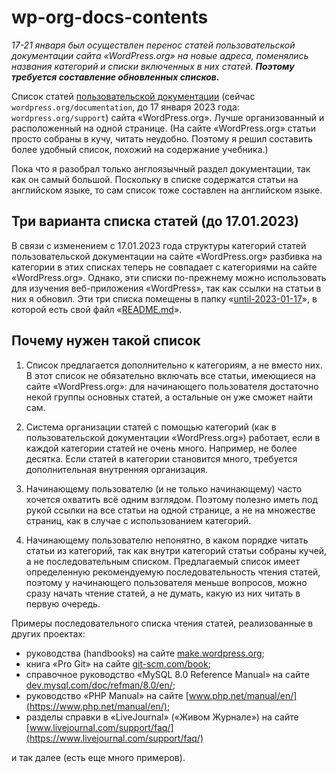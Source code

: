 # wp-org-docs-contents

_17-21 января был осуществлен перенос статей пользовательской документации сайта «WordPress.org» на новые адреса, поменялись названия категорий и списки включенных в них статей. **Поэтому требуется составление обновленных списков.**_

Список статей [пользовательской документации](https://wordpress.org/documentation/) (сейчас `wordpress.org/documentation`, до 17 января 2023 года: `wordpress.org/support`) сайта «WordPress.org». Лучше организованный и расположенный на одной странице. (На сайте «WordPress.org» статьи просто собраны в кучу, читать неудобно. Поэтому я решил составить более удобный список, похожий на содержание учебника.)

Пока что я разобрал только англоязычный раздел документации, так как он самый большой. Поскольку в списке содержатся статьи на английском языке, то сам список тоже составлен на английском языке.

## Три варианта списка статей (до 17.01.2023)

В связи с изменением с 17.01.2023 года структуры категорий статей пользовательской документации на сайте «WordPress.org» разбивка на категории в этих списках теперь не совпадает с категориями на сайте «WordPress.org». Однако, эти списки по-прежнему можно использовать для изучения веб-приложения «WordPress», так как ссылки на статьи в них я обновил. Эти три списка помещены в папку «[until-2023-01-17](until-2023-01-17)», в которой есть свой файл «[README.md](until-2023-01-17/README.md)».

## Почему нужен такой список

1. Список предлагается дополнительно к категориям, а не вместо них. В этот список не обязательно включать все статьи, имеющиеся на сайте «WordPress.org»: для начинающего пользователя достаточно некой группы основных статей, а остальные он уже сможет найти сам.

2. Система организации статей с помощью категорий (как в пользовательской документации «WordPress.org») работает, если в каждой категории статей не очень много. Например, не более десятка. Если статей в категории становится много, требуется дополнительная внутренняя организация.

3. Начинающему пользователю (и не только начинающему) часто хочется охватить всё одним взглядом. Поэтому полезно иметь под рукой ссылки на все статьи на одной странице, а не на множестве страниц, как в случае с использованием категорий.

4. Начинающему пользователю непонятно, в каком порядке читать статьи из категорий, так как внутри категорий статьи собраны кучей, а не последовательным списком. Предлагаемый список имеет определенную рекомендуемую последовательность чтения статей, поэтому у начинающего пользователя меньше вопросов, можно сразу начать чтение статей, а не думать, какую из них читать в первую очередь.

Примеры последовательного списка чтения статей, реализованные в других проектах:
- руководства (handbooks) на сайте [make.wordpress.org](https://make.wordpress.org/);
- книга «Pro Git» на сайте [git-scm.com/book](https://git-scm.com/book);
- справочное руководство «MySQL 8.0 Reference Manual» на сайте [dev.mysql.com/doc/refman/8.0/en/](https://dev.mysql.com/doc/refman/8.0/en/);
- руководство «PHP Manual» на сайте [www.php.net/manual/en/](https://www.php.net/manual/en/);
- разделы справки в «LiveJournal» («Живом Журнале») на сайте [www.livejournal.com/support/faq/](https://www.livejournal.com/support/faq/)

и так далее (есть еще много примеров).
